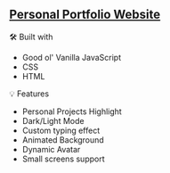 ## [Personal Portfolio Website](https://hulchenko.github.io/portfolio/)

🛠️ Built with

- Good ol' Vanilla JavaScript
- CSS
- HTML

💡 Features

- Personal Projects Highlight
- Dark/Light Mode
- Custom typing effect
- Animated Background
- Dynamic Avatar
- Small screens support
